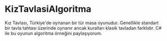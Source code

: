# KizTavlasiAlgoritma
Kız Tavlası, Türkiye'de oynanan bir tür masa oyunudur. Genellikle standart bir tavla tahtası üzerinde oynanır ancak kuralları klasik tavladan farklıdır. C# ile bu oyunun algoritma örneğini paylaşıyorum.
